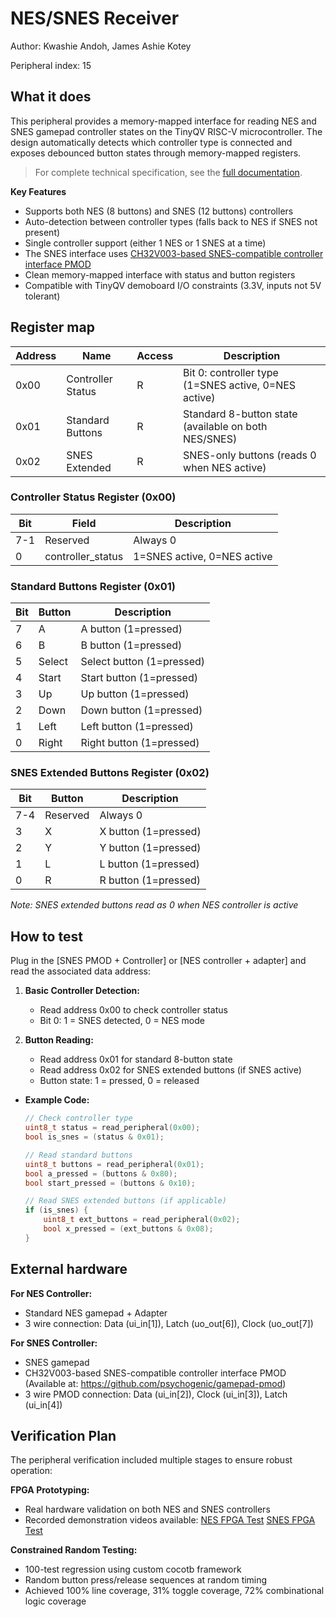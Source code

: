 <!---

This file is used to generate your project datasheet. Please fill in the information below and delete any unused
sections.

The peripheral index is the number TinyQV will use to select your peripheral.  You will pick a free
slot when raising the pull request against the main TinyQV repository, and can fill this in then.  You
also need to set this value as the PERIPHERAL_NUM in your test script.

You can also include images in this folder and reference them in the markdown. Each image must be less than
512 kb in size, and the combined size of all images must be less than 1 MB.
-->

# NES/SNES Receiver

Author: Kwashie Andoh, James Ashie Kotey

Peripheral index: 15

## What it does

This peripheral provides a memory-mapped interface for reading NES and SNES gamepad controller states on the TinyQV RISC-V microcontroller. The design automatically detects which controller type is connected and exposes debounced button states through memory-mapped registers.

> For complete technical specification, see the [full documentation](https://docs.google.com/document/d/1l_B4vgzqy5NGJJAfXMa3Ju-xB-0VwFmkBfVjibhVOlY/edit?usp=sharing).

**Key Features**
- Supports both NES (8 buttons) and SNES (12 buttons) controllers
- Auto-detection between controller types (falls back to NES if SNES not present)
- Single controller support (either 1 NES or 1 SNES at a time)
- The SNES interface uses [CH32V003-based SNES-compatible controller interface PMOD](https://store.tinytapeout.com/products/Gamepad-Pmod-board-p741891425)
- Clean memory-mapped interface with status and button registers
- Compatible with TinyQV demoboard I/O constraints (3.3V, inputs not 5V tolerant)

## Register map

| Address | Name              | Access | Description                                           |
|---------|-------------------|--------|-------------------------------------------------------|
| 0x00    | Controller Status | R      | Bit 0: controller type (1=SNES active, 0=NES active) |
| 0x01    | Standard Buttons  | R      | Standard 8-button state (available on both NES/SNES) |
| 0x02    | SNES Extended     | R      | SNES-only buttons (reads 0 when NES active)          |

### Controller Status Register (0x00)
| Bit | Field | Description |
|-----|-------|-------------|
| 7-1 | Reserved | Always 0 |
| 0   | controller_status | 1=SNES active, 0=NES active |

### Standard Buttons Register (0x01)
| Bit | Button | Description        |
|-----|--------|--------------------|
| 7   | A      | A button (1=pressed) |
| 6   | B      | B button (1=pressed) |
| 5   | Select | Select button (1=pressed) |
| 4   | Start  | Start button (1=pressed) |
| 3   | Up     | Up button (1=pressed) |
| 2   | Down   | Down button (1=pressed) |
| 1   | Left   | Left button (1=pressed) |
| 0   | Right  | Right button (1=pressed) |

### SNES Extended Buttons Register (0x02)
| Bit | Button | Description        |
|-----|--------|--------------------|
| 7-4 | Reserved | Always 0        |
| 3   | X      | X button (1=pressed) |
| 2   | Y      | Y button (1=pressed) |
| 1   | L      | L button (1=pressed) |
| 0   | R      | R button (1=pressed) |

*Note: SNES extended buttons read as 0 when NES controller is active*

## How to test

Plug in the [SNES PMOD + Controller] or [NES controller + adapter] and read the associated data address:

1. **Basic Controller Detection:**
   - Read address 0x00 to check controller status
   - Bit 0: 1 = SNES detected, 0 = NES mode

2. **Button Reading:**
   - Read address 0x01 for standard 8-button state
   - Read address 0x02 for SNES extended buttons (if SNES active)
   - Button state: 1 = pressed, 0 = released

- **Example Code:**
   ```c
   // Check controller type
   uint8_t status = read_peripheral(0x00);
   bool is_snes = (status & 0x01);
   
   // Read standard buttons
   uint8_t buttons = read_peripheral(0x01);
   bool a_pressed = (buttons & 0x80);
   bool start_pressed = (buttons & 0x10);
   
   // Read SNES extended buttons (if applicable)
   if (is_snes) {
       uint8_t ext_buttons = read_peripheral(0x02);
       bool x_pressed = (ext_buttons & 0x08);
   }
   ```

## External hardware

**For NES Controller:**
- Standard NES gamepad + Adapter
- 3 wire connection: Data (ui_in[1]), Latch (uo_out[6]), Clock (uo_out[7])

**For SNES Controller:**  
- SNES gamepad
- CH32V003-based SNES-compatible controller interface PMOD  
  (Available at: https://github.com/psychogenic/gamepad-pmod)
- 3 wire PMOD connection: Data (ui_in[2]), Clock (ui_in[3]), Latch (ui_in[4])

## Verification Plan

The peripheral verification included multiple stages to ensure robust operation:

**FPGA Prototyping:**
- Real hardware validation on both NES and SNES controllers
- Recorded demonstration videos available: [NES FPGA Test](https://drive.google.com/file/d/1BqGLOE_gKf2GouaVBYqFd00kkwdsnnQ2/view?usp=sharing)
[SNES FPGA Test](https://drive.google.com/file/d/1PY9-svxJRjp5iImp9vOvUZB5ECgRoXVd/view?usp=sharing)


**Constrained Random Testing:**
- 100-test regression using custom cocotb framework
- Random button press/release sequences at random timing
- Achieved 100% line coverage, 31% toggle coverage, 72% combinational logic coverage

